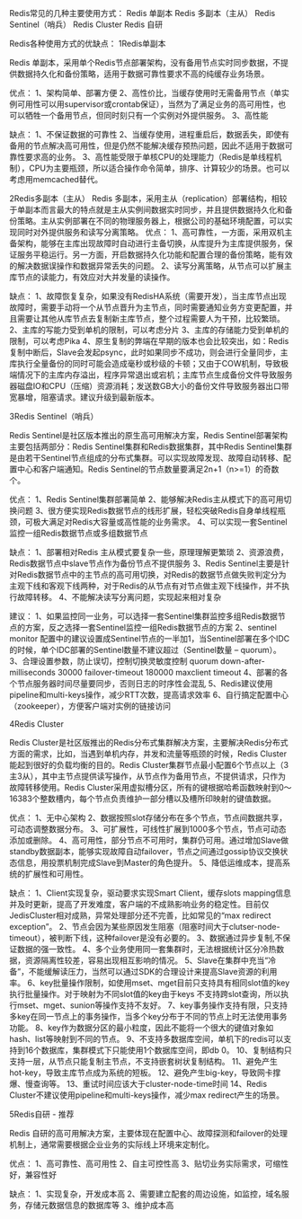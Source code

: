 Redis常见的几种主要使用方式：
Redis 单副本
Redis 多副本（主从）
Redis Sentinel（哨兵）
Redis Cluster
Redis 自研

Redis各种使用方式的优缺点：
1Redis单副本

Redis 单副本，采用单个Redis节点部署架构，没有备用节点实时同步数据，不提供数据持久化和备份策略，适用于数据可靠性要求不高的纯缓存业务场景。

优点：
1、架构简单、部署方便
2、高性价比，当缓存使用时无需备用节点（单实例可用性可以用supervisor或crontab保证），当然为了满足业务的高可用性，也可以牺牲一个备用节点，但同时刻只有一个实例对外提供服务。
3、高性能

缺点：
1、不保证数据的可靠性
2、当缓存使用，进程重启后，数据丢失，即使有备用的节点解决高可用性，但是仍然不能解决缓存预热问题，因此不适用于数据可靠性要求高的业务。
3、高性能受限于单核CPU的处理能力（Redis是单线程机制），CPU为主要瓶颈，所以适合操作命令简单，排序、计算较少的场景。也可以考虑用memcached替代。

2Redis多副本（主从）
Redis 多副本，采用主从（replication）部署结构，相较于单副本而言最大的特点就是主从实例间数据实时同步，并且提供数据持久化和备份策略。主从实例部署在不同的物理服务器上，根据公司的基础环境配置，可以实现同时对外提供服务和读写分离策略。
优点：
1、高可靠性，一方面，采用双机主备架构，能够在主库出现故障时自动进行主备切换，从库提升为主库提供服务，保证服务平稳运行。另一方面，开启数据持久化功能和配置合理的备份策略，能有效的解决数据误操作和数据异常丢失的问题。
2、读写分离策略，从节点可以扩展主库节点的读能力，有效应对大并发量的读操作。

缺点：
1、故障恢复复杂，如果没有RedisHA系统（需要开发），当主库节点出现故障时，需要手动将一个从节点晋升为主节点，同时需要通知业务方变更配置，并且需要让其他从库节点去复制新主库节点，整个过程需要人为干预，比较繁琐。
2、主库的写能力受到单机的限制，可以考虑分片
3、主库的存储能力受到单机的限制，可以考虑Pika
4、原生复制的弊端在早期的版本也会比较突出，如：Redis复制中断后，Slave会发起psync，此时如果同步不成功，则会进行全量同步，主库执行全量备份的同时可能会造成毫秒或秒级的卡顿；又由于COW机制，导致极端情况下的主库内存溢出，程序异常退出或宕机；主库节点生成备份文件导致服务器磁盘IO和CPU（压缩）资源消耗；发送数GB大小的备份文件导致服务器出口带宽暴增，阻塞请求。建议升级到最新版本。

3Redis Sentinel（哨兵）


Redis Sentinel是社区版本推出的原生高可用解决方案，Redis Sentinel部署架构主要包括两部分：Redis Sentinel集群和Redis数据集群，其中Redis Sentinel集群是由若干Sentinel节点组成的分布式集群。可以实现故障发现、故障自动转移、配置中心和客户端通知。Redis Sentinel的节点数量要满足2n+1（n>=1）的奇数个。

优点：
1、Redis Sentinel集群部署简单
2、能够解决Redis主从模式下的高可用切换问题
3、很方便实现Redis数据节点的线形扩展，轻松突破Redis自身单线程瓶颈，可极大满足对Redis大容量或高性能的业务需求。
4、可以实现一套Sentinel监控一组Redis数据节点或多组数据节点

缺点：
1、部署相对Redis 主从模式要复杂一些，原理理解更繁琐
2、资源浪费，Redis数据节点中slave节点作为备份节点不提供服务
3、Redis Sentinel主要是针对Redis数据节点中的主节点的高可用切换，对Redis的数据节点做失败判定分为主观下线和客观下线两种，对于Redis的从节点有对节点做主观下线操作，并不执行故障转移。
4、不能解决读写分离问题，实现起来相对复杂

建议：
1、如果监控同一业务，可以选择一套Sentinel集群监控多组Redis数据节点的方案，反之选择一套Sentinel监控一组Redis数据节点的方案
2、sentinel monitor <master-name> <ip> <port> <quorum> 配置中的<quorum>建议设置成Sentinel节点的一半加1，当Sentinel部署在多个IDC的时候，单个IDC部署的Sentinel数量不建议超过（Sentinel数量 – quorum）。
3、合理设置参数，防止误切，控制切换灵敏度控制
quorum
down-after-milliseconds 30000
failover-timeout 180000
maxclient
timeout
4、部署的各个节点服务器时间尽量要同步，否则日志的时序性会混乱
5、Redis建议使用pipeline和multi-keys操作，减少RTT次数，提高请求效率
6、自行搞定配置中心（zookeeper），方便客户端对实例的链接访问

4Redis Cluster

Redis Cluster是社区版推出的Redis分布式集群解决方案，主要解决Redis分布式方面的需求，比如，当遇到单机内存，并发和流量等瓶颈的时候，Redis Cluster能起到很好的负载均衡的目的。Redis Cluster集群节点最小配置6个节点以上（3主3从），其中主节点提供读写操作，从节点作为备用节点，不提供请求，只作为故障转移使用。Redis Cluster采用虚拟槽分区，所有的键根据哈希函数映射到0～16383个整数槽内，每个节点负责维护一部分槽以及槽所印映射的键值数据。

优点：
1、无中心架构
2、数据按照slot存储分布在多个节点，节点间数据共享，可动态调整数据分布。
3、可扩展性，可线性扩展到1000多个节点，节点可动态添加或删除。
4、高可用性，部分节点不可用时，集群仍可用。通过增加Slave做standby数据副本，能够实现故障自动failover，节点之间通过gossip协议交换状态信息，用投票机制完成Slave到Master的角色提升。
5、降低运维成本，提高系统的扩展性和可用性。

缺点：
1、Client实现复杂，驱动要求实现Smart Client，缓存slots mapping信息并及时更新，提高了开发难度，客户端的不成熟影响业务的稳定性。目前仅JedisCluster相对成熟，异常处理部分还不完善，比如常见的“max redirect exception”。
2、节点会因为某些原因发生阻塞（阻塞时间大于clutser-node-timeout），被判断下线，这种failover是没有必要的。
3、数据通过异步复制,不保证数据的强一致性。
4、多个业务使用同一套集群时，无法根据统计区分冷热数据，资源隔离性较差，容易出现相互影响的情况。
5、Slave在集群中充当“冷备”，不能缓解读压力，当然可以通过SDK的合理设计来提高Slave资源的利用率。
6、key批量操作限制，如使用mset、mget目前只支持具有相同slot值的key执行批量操作。对于映射为不同slot值的key由于keys 不支持跨slot查询，所以执行mset、mget、sunion等操作支持不友好。
7、key事务操作支持有限，只支持多key在同一节点上的事务操作，当多个key分布于不同的节点上时无法使用事务功能。
8、key作为数据分区的最小粒度，因此不能将一个很大的键值对象如hash、list等映射到不同的节点。
9、不支持多数据库空间，单机下的redis可以支持到16个数据库，集群模式下只能使用1个数据库空间，即db 0。
10、复制结构只支持一层，从节点只能复制主节点，不支持嵌套树状复制结构。
11、避免产生hot-key，导致主库节点成为系统的短板。
12、避免产生big-key，导致网卡撑爆、慢查询等。
13、重试时间应该大于cluster-node-time时间
14、Redis Cluster不建议使用pipeline和multi-keys操作，减少max redirect产生的场景。

5Redis自研 - 推荐


Redis 自研的高可用解决方案，主要体现在配置中心、故障探测和failover的处理机制上，通常需要根据企业业务的实际线上环境来定制化。

优点：
1、高可靠性、高可用性
2、自主可控性高
3、贴切业务实际需求，可缩性好，兼容性好

缺点：
1、实现复杂，开发成本高
2、需要建立配套的周边设施，如监控，域名服务，存储元数据信息的数据库等
3、维护成本高